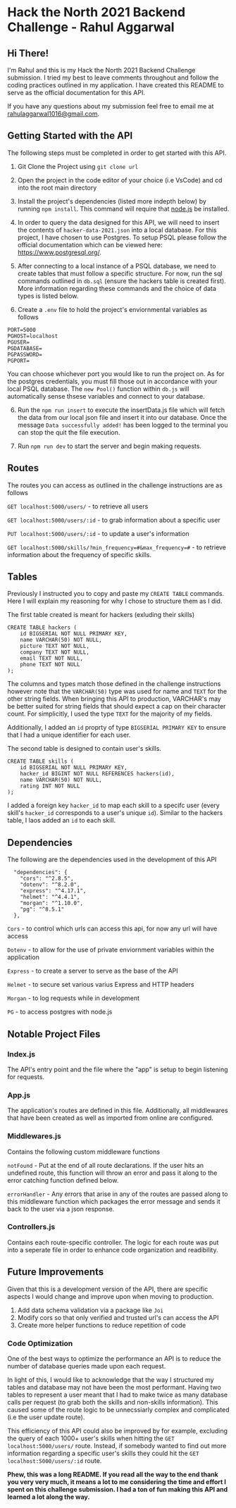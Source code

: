 # Hack the North 2021 Backend Challenge - Rahul Aggarwal

## Hi There!

I'm Rahul and this is my Hack the North 2021 Backend Challenge submission. I tried my best to leave comments throughout and follow the coding practices outlined in my application. I have created this README to serve as the official documentation for this API.

If you have any questions about my submission feel free to email me at  [rahulaggarwal1016@gmail.com](mailto:rahulaggarwal1016@gmail.com).

## Getting Started with the API

The following steps must be completed in order to get started with this API.

1. Git Clone the Project using `git clone url`

2. Open the project in the code editor of your choice (i.e VsCode) and cd into the root main directory

3. Install the project's dependencies (listed more indepth below) by running `npm install`. This command will require that [node.js](https://nodejs.org/en/) be installed.

4. In order to query the data designed for this API, we will need to insert the contents of `hacker-data-2021.json` into a local database. For this project, I have chosen to use Postgres. To setup PSQL please follow the official documentation which can be viewed here: https://www.postgresql.org/.

5. After connecting to a local instance of a PSQL database, we need to create tables that must follow a specific structure. For now, run the sql commands outlined in `db.sql` (ensure the hackers table is created first). More information regarding these commands and the choice of data types is listed below.

6. Create a `.env` file to hold the project's enviornmental variables as follows

```
PORT=5000
PGHOST=localhost
PGUSER=
PGDATABASE=
PGPASSWORD=
PGPORT=
```

You can choose whichever port you would like to run the project on. As for the postgres credentials, you must fill those out in accordance with your local PSQL database. The `new Pool()` function within `db.js` will automatically sense thsese variables and connect to your database.

6. Run the `npm run insert` to execute the insertData.js file which will fetch the data from our local json file and insert it into our database. Once the message `Data successfully added!` has been logged to the terminal you can stop the quit the file execution.

7. Run `npm run dev` to start the server and begin making requests.

## Routes

The routes you can access as outlined in the challenge instructions are as follows

`GET localhost:5000/users/` - to retrieve all users

`GET localhost:5000/users/:id` - to grab information about a specific user

`PUT localhost:5000/users/:id` - to update a user's information

`GET localhost:5000/skills/?min_frequency=#&max_frequency=#` - to retrieve information about the frequency of specific skills.

## Tables

Previously I instructed you to copy and paste my `CREATE TABLE` commands. Here I will explain my reasoning for why I chose to structure them as I did.

The first table created is meant for hackers (exluding their skills)

```
CREATE TABLE hackers (
    id BIGSERIAL NOT NULL PRIMARY KEY,
    name VARCHAR(50) NOT NULL,
    picture TEXT NOT NULL,
    company TEXT NOT NULL,
    email TEXT NOT NULL,
    phone TEXT NOT NULL
);
```

The columns and types match those defined in the challenge instructions however note that the `VARCHAR(50)` type was used for name and `TEXT` for the other string fields. When bringing this API to production, VARCHAR's may be better suited for string fields that should expect a cap on their character count. For simplicitly, I used the type `TEXT` for the majority of my fields.

Additionally, I added an `id` proprty of type `BIGSERIAL PRIMARY KEY` to ensure that I had a unique identifier for each user.

The second table is designed to contain user's skills.

```
CREATE TABLE skills (
    id BIGSERIAL NOT NULL PRIMARY KEY,
    hacker_id BIGINT NOT NULL REFERENCES hackers(id),
    name VARCHAR(50) NOT NULL,
    rating INT NOT NULL
);
```

I added a foreign key `hacker_id` to map each skill to a specifc user (every skill's `hacker_id` corresponds to a user's unique `id`). Similar to the hackers table, I laos added an `id` to each skill.

## Dependencies

The following are the dependencies used in the development of this API

```
  "dependencies": {
    "cors": "^2.8.5",
    "dotenv": "^8.2.0",
    "express": "^4.17.1",
    "helmet": "^4.4.1",
    "morgan": "^1.10.0",
    "pg": "^8.5.1"
  },
 ```

`Cors` - to control which urls can access this api, for now any url will have access

`Dotenv` - to allow for the use of private enviornment variables within the application

`Express` - to create a server to serve as the base of the API

`Helmet` - to secure set various varius Express and HTTP headers

`Morgan` - to log requests while in development

`PG` - to access postgres with node.js

## Notable Project Files

### Index.js

The API's entry point and the file where the "app" is setup to begin listening for requests.

### App.js

The application's routes are defined in this file. Additionally, all middlewares that have been created as well as imported from online are configured.

### Middlewares.js

Contains the following custom middleware functions

`notFound` - Put at the end of all route declarations. If the user hits an undefined route, this function will throw an error and pass it along to the error catching function defined below.

`errorHandler` - Any errors that arise in any of the routes are passed along to this middleware function which packages the error message and sends it back to the user via a json response.

### Controllers.js

Contains each route-specific controller. The logic for each route was put into a seperate file in order to enhance code organization and readibility.

## Future Improvements

Given that this is a development version of the API, there are specific aspects I would change and improve upon when moving to production.

1. Add data schema validation via a package like `Joi`
2. Modify cors so that only verified and trusted url's can access the API
3. Create more helper functions to reduce repetition of code

### Code Optimization

One of the best ways to optimize the performance an API is to reduce the number of database queries made upon each request.

In light of this, I would like to acknowledge that the way I structured my tables and database may not have been the most performant. Having two tables to represent a user meant that I had to make twice as many database calls per request (to grab both the skills and non-skills information). This caused some of the route logic to be unnecssiarly complex and complicated (i.e the user update route).

This efficiency of this API could also be improved by for example, excluding the query of each 1000+ user's skills when hitting the `GET localhost:5000/users/` route.  Instead, if somebody wanted to find out more information regarding a specific user's skills they could hit the `GET localhost:5000/users/:id` route.

__Phew, this was a long README. If you read all the way to the end thank you very very much, it means a lot to me considering the time and effort I spent on this challenge submission. I had a ton of fun making this API and learned a lot along the way.__